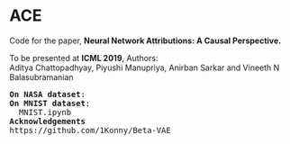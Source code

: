 # ACE
Code for the paper, <b>Neural Network Attributions: A Causal Perspective.</b>

To be presented at <b>ICML 2019</b>,
Authors:<br>
Aditya Chattopadhyay, Piyushi Manupriya, Anirban Sarkar and Vineeth N Balasubramanian

<pre>
<b>On NASA dataset</b>:
<b>On MNIST dataset</b>:
  MNIST.ipynb
<b>Acknowledgements</b>
https://github.com/1Konny/Beta-VAE
<pre>
